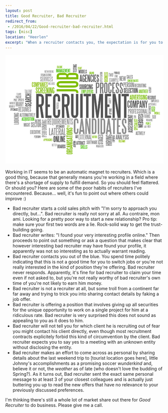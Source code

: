 ```yaml
---
layout: post
title: Good Recruiter, Bad Recruiter
redirect_from:
 - /2016/04/22/Good-recruiter-bad-recruiter.html
tags: [misc]
location: "Heerlen"
excerpt: "When a recruiter contacts you, the expectation is for you to feel flattered. But should you really be? A look at some of the habits of bad recruiters."
---
```

![Recruitment][word-cloud-recruitment]

Working in IT seems to be an automatic magnet to recruiters. Which is a good thing, because that generally means you're working in a field where there's a shortage of supply to fulfill demand. So you should feel flattered. Or should you? Here are some of the poor habits of recruiters I've encountered. Because... well, it's fun to point out where others could improve :)

* Bad recruiter starts a cold sales pitch with "I'm sorry to approach you directly, but...". Bad recruiter is really not sorry at all. Au contraire, mon ami. Looking for a pretty poor way to start a new relationship? Pro tip: make sure your first two words are a lie. Rock-solid way to get the trust-building going.
* Bad recruiter writes: "I found your very interesting profile online." Then proceeds to point out something or ask a question that makes clear that however interesting bad recruiter may have found your profile, it apparently was not so interesting as to actually warrant reading.
* Bad recruiter contacts you out of the blue. You spend time politely indicating that this is not a good time for you to switch jobs or you're not really interested in the kind of position they're offering. Bad recruiter never responds. Apparently, it's fine for bad recruiter to claim your time even if not asked to, but you're not really worthy of bad recruiter's own time of you're not likely to earn him money.
* Bad recruiter is not a recruiter at all, but some troll from a continent far far away and trying to trick you into sharing contact details by faking a job offer.
* Bad recruiter is offering a position that involves giving up all securities for the unique opportunity to work on a single project for him at a ridiculous rate. Bad recruiter is very surprised this does not sound as appealing to you as it does to him.
* Bad recruiter will not tell you for which client he is recruiting out of fear you might contact his client directly, even though most recruitment contracts explicitely forbid this kind of circumvention by the client. Bad recruiter expects you to say yes to a meeting with an unknown entity without disclosing the entity.
* Bad recruiter makes an effort to come across as personal by sharing details about the last weekend trip to [tourist location goes here], little Johnny's accomplishments as a promising soccer *wunderkind* and, believe it or not, the *weather* as of late (who doesn't love the budding of Spring?). As it turns out, Bad recruiter sent the exact same personal message to at least 3 of your closest colleagues and is actually just buttering you up to read the new offers that have no relevance to your previously discussed preferences.

I'm thinking there's still a whole lot of market share out there for *Good Recruiter* to do business. Please give me a call.

[word-cloud-recruitment]: /assets/images/posts/word-cloud-recruitment.jpg  "Recruitment"